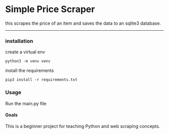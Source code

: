 # Simple Price Scraper

this scrapes the price of an item and saves the data to an sqlite3 database.

---

### installation

create a virtual env

`python3 -m venv venv`

install the requirements

`pip3 install -r requirements.txt`

### Usage

Run the main.py file

#### Goals

This is a beginner project for teaching Python and web scraping concepts.